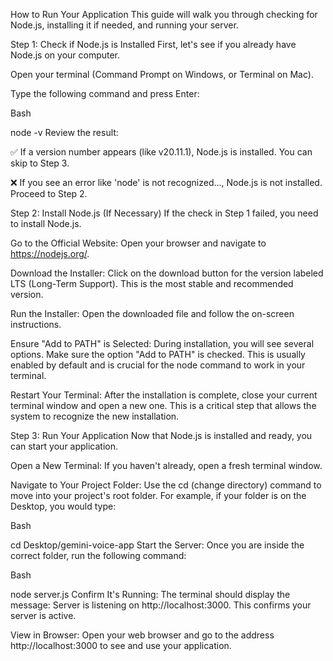 How to Run Your Application
This guide will walk you through checking for Node.js, installing it if needed, and running your server.

Step 1: Check if Node.js is Installed
First, let's see if you already have Node.js on your computer.

Open your terminal (Command Prompt on Windows, or Terminal on Mac).

Type the following command and press Enter:

Bash

node -v
Review the result:

✅ If a version number appears (like v20.11.1), Node.js is installed. You can skip to Step 3.

❌ If you see an error like 'node' is not recognized..., Node.js is not installed. Proceed to Step 2.

Step 2: Install Node.js (If Necessary)
If the check in Step 1 failed, you need to install Node.js.

Go to the Official Website: Open your browser and navigate to https://nodejs.org/.

Download the Installer: Click on the download button for the version labeled LTS (Long-Term Support). This is the most stable and recommended version.

Run the Installer: Open the downloaded file and follow the on-screen instructions.

Ensure "Add to PATH" is Selected: During installation, you will see several options. Make sure the option "Add to PATH" is checked. This is usually enabled by default and is crucial for the node command to work in your terminal.

Restart Your Terminal: After the installation is complete, close your current terminal window and open a new one. This is a critical step that allows the system to recognize the new installation.

Step 3: Run Your Application
Now that Node.js is installed and ready, you can start your application.

Open a New Terminal: If you haven't already, open a fresh terminal window.

Navigate to Your Project Folder: Use the cd (change directory) command to move into your project's root folder. For example, if your folder is on the Desktop, you would type:

Bash

cd Desktop/gemini-voice-app
Start the Server: Once you are inside the correct folder, run the following command:

Bash

node server.js
Confirm It's Running: The terminal should display the message: Server is listening on http://localhost:3000. This confirms your server is active.

View in Browser: Open your web browser and go to the address http://localhost:3000 to see and use your application.

